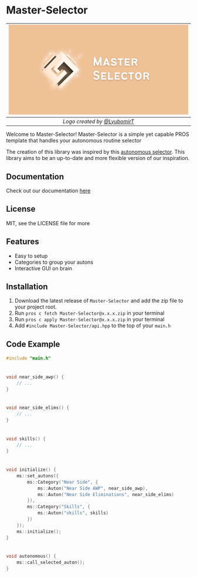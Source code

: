 # Master-Selector

| ![Master-Selector](docs/_static/branding/MasterSelector%20(640%20x%20320%20px).png) |
|:--:|
| *Logo created by [@LyubomirT](https://github.com/LyubomirT)* |

Welcome to Master-Selector!
Master-Selector is a simple yet capable PROS template that handles your autonomous routine selector

The creation of this library was inspired by this [autonomous selector](https://github.com/kunwarsahni01/Vex-Autonomous-Selector).
This library aims to be an up-to-date and more flexible version of our inspiration.

## Documentation
Check out our documentation [here](https://themaster3558.github.io/Master-Selector)

## License
MIT, see the LICENSE file for more

## Features
- Easy to setup
- Categories to group your autons
- Interactive GUI on brain

## Installation
1. Download the latest release of `Master-Selector` and add the zip file to your project root.
2. Run `pros c fetch Master-Selector@x.x.x.zip` in your terminal
3. Run `pros c apply Master-Selector@x.x.x.zip` in your terminal
4. Add `#include Master-Selector/api.hpp` to the top of your `main.h`

## Code Example

```c++
#include "main.h"


void near_side_awp() {
    // ...
}


void near_side_elims() {
    // ...
}


void skills() {
    // ...
}


void initialize() {
    ms::set_autons({
        ms::Category("Near Side", {
            ms::Auton("Near Side AWP", near_side_awp),
            ms::Auton("Near Side Eliminations", near_side_elims)
        }),
        ms::Category("Skills", {
            ms::Auton("skills", skills)
        })
    });
    ms::initialize();
}


void autonomous() {
    ms::call_selected_auton();
}
```

